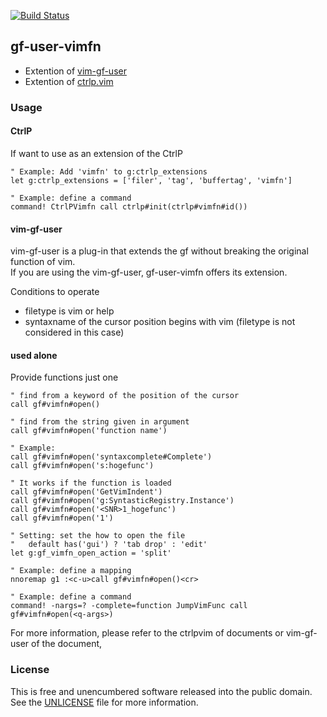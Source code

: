 [![Build Status](https://travis-ci.org/hujo/gf-user-vimfn.svg?branch=master)](https://travis-ci.org/hujo/gf-user-vimfn)

## gf-user-vimfn

- Extention of [vim-gf-user](https://github.com/kana/vim-gf-user)
- Extention of [ctrlp.vim](https://github.com/ctrlpvim/ctrlp.vim)

### Usage

#### CtrlP
If want to use as an extension of the CtrlP

``` vim
" Example: Add 'vimfn' to g:ctrlp_extensions
let g:ctrlp_extensions = ['filer', 'tag', 'buffertag', 'vimfn']

" Example: define a command
command! CtrlPVimfn call ctrlp#init(ctrlp#vimfn#id())
```

#### vim-gf-user
vim-gf-user is a plug-in that extends the gf without breaking the original function of vim.  
If you are using the vim-gf-user, gf-user-vimfn offers its extension.

Conditions to operate
- filetype is vim or help
- syntaxname of the cursor position begins with vim (filetype is not considered in this case)

#### used alone
Provide functions just one

``` vim
" find from a keyword of the position of the cursor
call gf#vimfn#open()

" find from the string given in argument
call gf#vimfn#open('function name')
```

``` vim
" Example:
call gf#vimfn#open('syntaxcomplete#Complete')
call gf#vimfn#open('s:hogefunc')

" It works if the function is loaded
call gf#vimfn#open('GetVimIndent')
call gf#vimfn#open('g:SyntasticRegistry.Instance')
call gf#vimfn#open('<SNR>1_hogefunc')
call gf#vimfn#open('1')
```

``` vim
" Setting: set the how to open the file
"   default has('gui') ? 'tab drop' : 'edit'
let g:gf_vimfn_open_action = 'split'

" Example: define a mapping
nnoremap g1 :<c-u>call gf#vimfn#open()<cr>

" Example: define a command
command! -nargs=? -complete=function JumpVimFunc call gf#vimfn#open(<q-args>)
```

For more information, please refer to the ctrlpvim of documents or vim-gf-user of the document,

### License

This is free and unencumbered software released into the public domain. See the [UNLICENSE](./UNLICENSE) file for more information.
